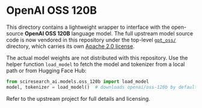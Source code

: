 # OpenAI OSS 120B

This directory contains a lightweight wrapper to interface with the
open-source **OpenAI OSS 120B** language model. The full upstream model
source code is now vendored in this repository under the top-level
[`gpt_oss/`](../../../gpt_oss) directory, which carries its own
[Apache&nbsp;2.0 license](../../../gpt_oss/LICENSE).

The actual model weights are not distributed with this repository. Use
the helper function `load_model` to fetch the model and tokenizer from a
local path or from Hugging Face Hub:

```python
from sciresearch_ai.models.oss_120b import load_model
model, tokenizer = load_model()  # downloads openai/oss-120b by default
```

Refer to the upstream project for full details and licensing.
